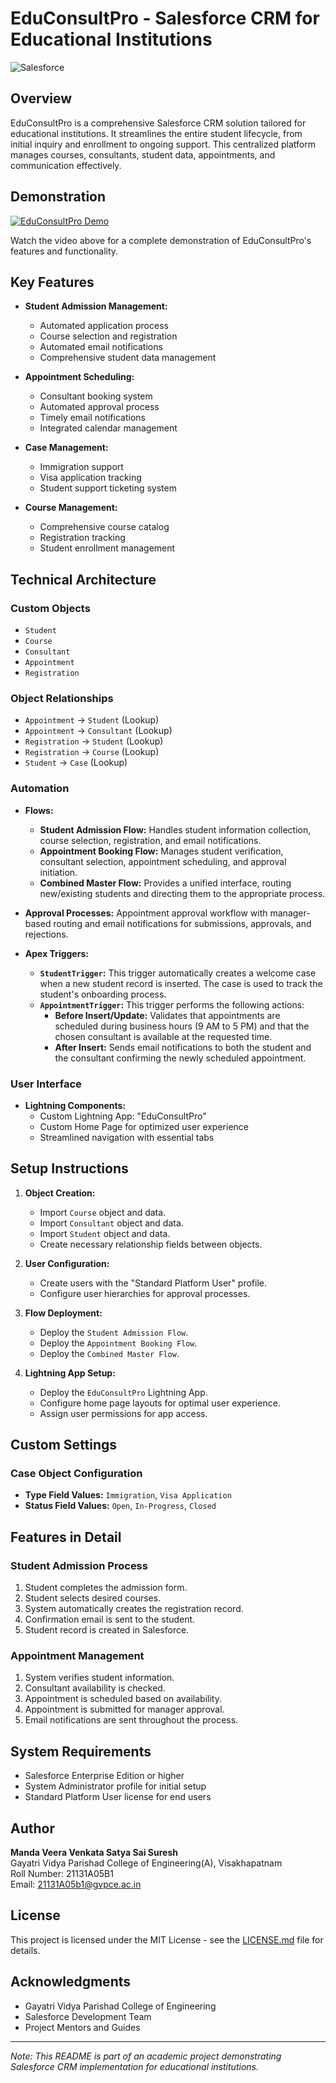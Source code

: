 # EduConsultPro - Salesforce CRM for Educational Institutions

![Salesforce](https://img.shields.io/badge/Salesforce-00A1E0?style=for-the-badge&logo=Salesforce&logoColor=white)

## Overview

EduConsultPro is a comprehensive Salesforce CRM solution tailored for educational institutions. It streamlines the entire student lifecycle, from initial inquiry and enrollment to ongoing support. This centralized platform manages courses, consultants, student data, appointments, and communication effectively.


## Demonstration

[![EduConsultPro Demo](http://img.youtube.com/vi/yS1hyQzMzxI/0.jpg)](https://www.youtube.com/watch?v=yS1hyQzMzxI&t=11s "EduConsultPro Demonstration Video")

Watch the video above for a complete demonstration of EduConsultPro's features and functionality.
## Key Features

* **Student Admission Management:**
    * Automated application process
    * Course selection and registration
    * Automated email notifications
    * Comprehensive student data management

* **Appointment Scheduling:**
    * Consultant booking system
    * Automated approval process
    * Timely email notifications
    * Integrated calendar management

* **Case Management:**
    * Immigration support
    * Visa application tracking
    * Student support ticketing system

* **Course Management:**
    * Comprehensive course catalog
    * Registration tracking
    * Student enrollment management


## Technical Architecture

### Custom Objects

* `Student`
* `Course`
* `Consultant`
* `Appointment`
* `Registration`

### Object Relationships

* `Appointment` → `Student` (Lookup)
* `Appointment` → `Consultant` (Lookup)
* `Registration` → `Student` (Lookup)
* `Registration` → `Course` (Lookup)
* `Student` → `Case` (Lookup)


### Automation

* **Flows:**
    * **Student Admission Flow:**  Handles student information collection, course selection, registration, and email notifications.
    * **Appointment Booking Flow:** Manages student verification, consultant selection, appointment scheduling, and approval initiation.
    * **Combined Master Flow:**  Provides a unified interface, routing new/existing students and directing them to the appropriate process.

* **Approval Processes:**  Appointment approval workflow with manager-based routing and email notifications for submissions, approvals, and rejections.


* **Apex Triggers:**
    * **`StudentTrigger`:**  This trigger automatically creates a welcome case when a new student record is inserted.  The case is used to track the student's onboarding process.
    * **`AppointmentTrigger`:** This trigger performs the following actions:
        * **Before Insert/Update:** Validates that appointments are scheduled during business hours (9 AM to 5 PM) and that the chosen consultant is available at the requested time.
        * **After Insert:** Sends email notifications to both the student and the consultant confirming the newly scheduled appointment.
### User Interface

* **Lightning Components:**
    * Custom Lightning App: "EduConsultPro"
    * Custom Home Page for optimized user experience
    * Streamlined navigation with essential tabs


## Setup Instructions

1. **Object Creation:**
    * Import `Course` object and data.
    * Import `Consultant` object and data.
    * Import `Student` object and data.
    * Create necessary relationship fields between objects.

2. **User Configuration:**
    * Create users with the "Standard Platform User" profile.
    * Configure user hierarchies for approval processes.

3. **Flow Deployment:**
    * Deploy the `Student Admission Flow`.
    * Deploy the `Appointment Booking Flow`.
    * Deploy the `Combined Master Flow`.

4. **Lightning App Setup:**
    * Deploy the `EduConsultPro` Lightning App.
    * Configure home page layouts for optimal user experience.
    * Assign user permissions for app access.


## Custom Settings

### Case Object Configuration

* **Type Field Values:**  `Immigration`, `Visa Application`
* **Status Field Values:** `Open`, `In-Progress`, `Closed`



## Features in Detail

### Student Admission Process

1. Student completes the admission form.
2. Student selects desired courses.
3. System automatically creates the registration record.
4. Confirmation email is sent to the student.
5. Student record is created in Salesforce.

### Appointment Management

1. System verifies student information.
2. Consultant availability is checked.
3. Appointment is scheduled based on availability.
4. Appointment is submitted for manager approval.
5. Email notifications are sent throughout the process.


## System Requirements

* Salesforce Enterprise Edition or higher
* System Administrator profile for initial setup
* Standard Platform User license for end users


## Author

**Manda Veera Venkata Satya Sai Suresh**<br>
Gayatri Vidya Parishad College of Engineering(A), Visakhapatnam<br>
Roll Number: 21131A05B1<br>
Email: 21131A05b1@gvpce.ac.in


## License

This project is licensed under the MIT License - see the [LICENSE.md](LICENSE.md) file for details.

## Acknowledgments

* Gayatri Vidya Parishad College of Engineering
* Salesforce Development Team
* Project Mentors and Guides


---

*Note: This README is part of an academic project demonstrating Salesforce CRM implementation for educational institutions.*

